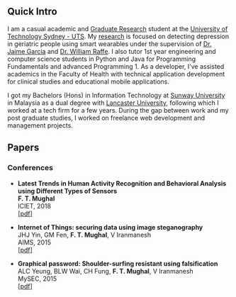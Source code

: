 ## Quick Intro
I am a casual academic and [Graduate Research](http://www.gamesstudio.org/profiles/fiza-mughal) student at the [University of Technology Sydney - UTS](https://www.uts.edu.au/). My [research](http://www.gamesstudio.org/projects/autonomous-monitoring-system-geriatric-persons) is focused on detecting depression in geriatric people using smart wearables under the supervision of  [Dr. Jaime Garcia](http://www.gamesstudio.org/profiles/jaime-garcia) and [Dr. William Raffe](http://www.gamesstudio.org/profiles/william-l-raffe). I also tutor 1st year engineering and computer science students in Python and Java for Programming Fundamentals and advanced Programming 1. As a developer, I've assisted academics in the Faculty of Health with technical application development for clinical studies and educational mobile applications.

I got my Bachelors (Hons) in Information Technology at [Sunway University](https://university.sunway.edu.my/) in Malaysia as a dual degree with [Lancaster University](https://www.lancaster.ac.uk/), following which I worked at a tech firm for a few years. During the gap between work and my post graduate studies, I worked on freelance web development and management projects.

## Papers
### Conferences
- **Latest Trends in Human Activity Recognition and Behavioral Analysis using Different Types of Sensors**      
**F. T. Mughal**     
ICIET, 2018     
[\[pdf\]](https://fizatm.github.io/assets/trends_har_2018.pdf)

- **Internet of Things: securing data using image steganography**       
JHJ Yin, GM Fen, **F. T. Mughal**, V Iranmanesh         
AIMS, 2015        
[\[pdf\]](http://uksim.info/aims2015/CD/data/8675a310.pdf)

- **Graphical password: Shoulder-surfing resistant using falsification**         
ALC Yeung, BLW Wai, CH Fung, **F. T. Mughal**, V Iranmanesh       
MySEC, 2015       
[\[pdf\]](https://www.researchgate.net/profile/Vahab_Iranmanesh/publication/305054123_Graphical_password_Shoulder-surfing_resistant_using_falsification/links/57d2ea1c08ae6399a38d9a6c/Graphical-password-Shoulder-surfing-resistant-using-falsification.pdf)
